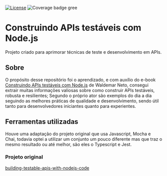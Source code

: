 [![License][license-image]][license-url] ![Coverage badge gree][coverage-badge-green]

[license-url]: https://opensource.org/licenses/MIT
[license-image]: https://img.shields.io/npm/l/make-coverage-badge.svg
[coverage-badge-green]: https://img.shields.io/badge/Coverage-98.51%25-brightgreen.svg

# Construindo APIs testáveis com Node.js

Projeto criado para aprimorar técnicas de teste e desenvolvimento em APIs.

## Sobre

O propósito desse repositório foi o aprendizado, e com auxílio do e-book [Construindo APIs testáveis com Node.js](https://leanpub.com/construindo-apis-testaveis-com-nodejs/) de Waldemar Neto, consegui extrair muitas informações valiosas sobre como construir APIs testáveis, robusta e resilientes; Segundo o próprio ator são exemplos do dia a dia seguindo as melhores práticas de qualidade e desenvolvimento, sendo útil tanto para desenvolvedores iniciantes quanto para experientes.

## Ferramentas utilizadas

Houve uma adaptação do projeto original que usa Javascript, Mocha e Chai, todavia optei a utilizar um conjunto um pouco diferente mas que traz o mesmo resultado ou até melhor, são eles o Typescript e Jest.

### Projeto original

[building-testable-apis-with-nodejs-code](https://github.com/waldemarnt/building-testable-apis-with-nodejs-code)
